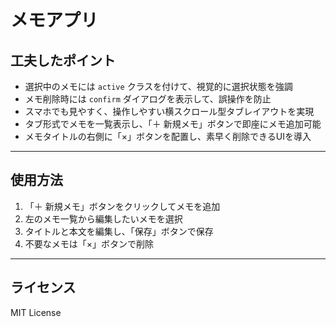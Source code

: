# メモアプリ

## 工夫したポイント

- 選択中のメモには `active` クラスを付けて、視覚的に選択状態を強調
- メモ削除時には `confirm` ダイアログを表示して、誤操作を防止
- スマホでも見やすく、操作しやすい横スクロール型タブレイアウトを実現
- タブ形式でメモを一覧表示し、「＋ 新規メモ」ボタンで即座にメモ追加可能
- メモタイトルの右側に「×」ボタンを配置し、素早く削除できるUIを導入

---

## 使用方法

1. 「＋ 新規メモ」ボタンをクリックしてメモを追加  
2. 左のメモ一覧から編集したいメモを選択  
3. タイトルと本文を編集し、「保存」ボタンで保存  
4. 不要なメモは「×」ボタンで削除

---

## ライセンス

MIT License
